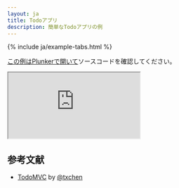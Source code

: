 ```yaml
---
layout: ja
title: Todoアプリ
description: 簡単なTodoアプリの例
---
```


{% include ja/example-tabs.html %}

[この例はPlunkerで開いて](https://riot.js.org/examples/plunker/?app=todo-app)ソースコードを確認してください。

<iframe src="https://riot.js.org/examples/todo-app"></iframe>

## 参考文献

- [TodoMVC](http://todomvc.com/examples/riotjs/) by [@txchen](https://github.com/txchen)
